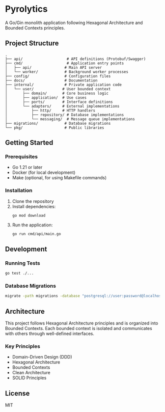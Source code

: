 # Pyrolytics

A Go/Gin monolith application following Hexagonal Architecture and Bounded Contexts principles.

## Project Structure

```
.
├── api/                    # API definitions (Protobuf/Swagger)
├── cmd/                    # Application entry points
│   ├── api/               # Main API server
│   └── worker/            # Background worker processes
├── config/                # Configuration files
├── docs/                  # Documentation
├── internal/              # Private application code
│   └── user/             # User bounded context
│       ├── domain/       # Core business logic
│       ├── application/  # Use cases
│       ├── ports/        # Interface definitions
│       └── adapters/     # External implementations
│           ├── http/     # HTTP handlers
│           ├── repository/ # Database implementations
│           └── messaging/  # Message queue implementations
├── migrations/            # Database migrations
└── pkg/                   # Public libraries
```

## Getting Started

### Prerequisites

- Go 1.21 or later
- Docker (for local development)
- Make (optional, for using Makefile commands)

### Installation

1. Clone the repository
2. Install dependencies:
   ```bash
   go mod download
   ```
3. Run the application:
   ```bash
   go run cmd/api/main.go
   ```

## Development

### Running Tests

```bash
go test ./...
```

### Database Migrations

```bash
migrate -path migrations -database "postgresql://user:password@localhost:5432/dbname?sslmode=disable" up
```

## Architecture

This project follows Hexagonal Architecture principles and is organized into Bounded Contexts. Each bounded context is isolated and communicates with others through well-defined interfaces.

### Key Principles

- Domain-Driven Design (DDD)
- Hexagonal Architecture
- Bounded Contexts
- Clean Architecture
- SOLID Principles

## License

MIT

